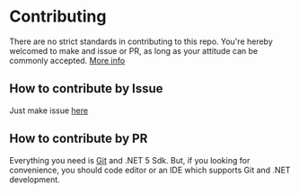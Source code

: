 Contributing
============
There are no strict standards in contributing to this repo.
You're hereby welcomed to make and issue or PR,
as long as your attitude can be commonly accepted.
[Μore info](./CODE_OF_CONDUCT)

How to contribute by Issue
--------------------------
Just make issue [here](https://github.com/sohaspaces/Vulkan-for-dotnet/issues/new/choose)

How to contribute by PR
-----------------
Everything you need is [Git](https://git-scm.com/) and .NET 5 Sdk.
But, if you looking for convenience, you should code editor or an IDE
which supports Git and .NET development.


